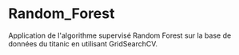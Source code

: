 # Random_Forest
Application de l'algorithme supervisé Random Forest sur la base de données du titanic en utilisant GridSearchCV. 
